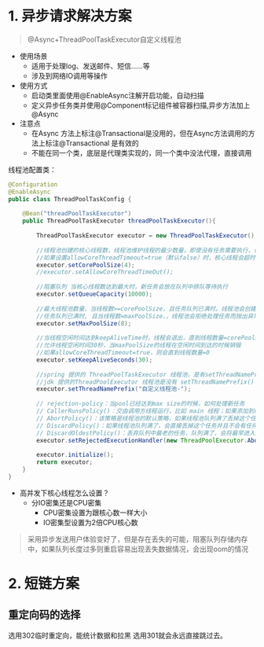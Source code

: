 
# 1. 异步请求解决方案

> @Async+ThreadPoolTaskExecutor⾃定义线程池

- 使⽤场景
	- 适⽤于处理log、发送邮件、短信……等
	- 涉及到⽹络IO调⽤等操作
- 使⽤⽅式
	- 启动类⾥⾯使⽤@EnableAsync注解开启功能，⾃动扫描
	- 定义异步任务类并使⽤@Component标记组件被容器扫描,异步⽅法加上@Async
- 注意点
	- 在Async ⽅法上标注@Transactional是没⽤的，但在Async⽅法调⽤的⽅法上标注@Transactional 是有效的
	- 不能在同一个类，底层是代理类实现的，同一个类中没法代理，直接调用

线程池配置类：
```java
@Configuration  
@EnableAsync  
public class ThreadPoolTaskConfig {  
  
    @Bean("threadPoolTaskExecutor")  
    public ThreadPoolTaskExecutor threadPoolTaskExecutor(){  
  
        ThreadPoolTaskExecutor executor = new ThreadPoolTaskExecutor();  
  
        //线程池创建的核心线程数，线程池维护线程的最少数量，即使没有任务需要执行，也会一直存活  
        //如果设置allowCoreThreadTimeout=true（默认false）时，核心线程会超时关闭  
        executor.setCorePoolSize(4);  
        //executor.setAllowCoreThreadTimeOut();  
  
        //阻塞队列 当核心线程数达到最大时，新任务会放在队列中排队等待执行  
        executor.setQueueCapacity(10000);  
  
        //最大线程池数量，当线程数>=corePoolSize，且任务队列已满时。线程池会创建新线程来处理任务  
        //任务队列已满时, 且当线程数=maxPoolSize，，线程池会拒绝处理任务而抛出异常  
        executor.setMaxPoolSize(8);  
  
        //当线程空闲时间达到keepAliveTime时，线程会退出，直到线程数量=corePoolSize  
        //允许线程空闲时间30秒，当maxPoolSize的线程在空闲时间到达的时候销毁  
        //如果allowCoreThreadTimeout=true，则会直到线程数量=0  
        executor.setKeepAliveSeconds(30);  
  
        //spring 提供的 ThreadPoolTaskExecutor 线程池，是有setThreadNamePrefix() 方法的。  
        //jdk 提供的ThreadPoolExecutor 线程池是没有 setThreadNamePrefix() 方法的  
        executor.setThreadNamePrefix("自定义线程池-");  
  
        // rejection-policy：当pool已经达到max size的时候，如何处理新任务  
        // CallerRunsPolicy()：交由调用方线程运行，比如 main 线程；如果添加到线程池失败，那么主线程会自己去执行该任务，不会等待线程池中的线程去执行  
        // AbortPolicy()：该策略是线程池的默认策略，如果线程池队列满了丢掉这个任务并且抛出RejectedExecutionException异常。  
        // DiscardPolicy()：如果线程池队列满了，会直接丢掉这个任务并且不会有任何异常  
        // DiscardOldestPolicy()：丢弃队列中最老的任务，队列满了，会将最早进入队列的任务删掉腾出空间，再尝试加入队列  
        executor.setRejectedExecutionHandler(new ThreadPoolExecutor.AbortPolicy());  
  
        executor.initialize();  
        return executor;  
    }  
}
```

- ⾼并发下核⼼线程怎么设置？
	- 分IO密集还是CPU密集
		- CPU密集设置为跟核⼼数⼀样⼤⼩
		- IO密集型设置为2倍CPU核⼼数


> 采⽤异步发送⽤户体验变好了，但是存在丢失的可能，阻塞队列存储内存中，如果队列⻓度过多则重启容易出现丢失数据情况，会出现oom的情况


# 2. 短链方案

## 重定向码的选择
选用302临时重定向，能统计数据和拉黑
选用301就会永远直接跳过去。

